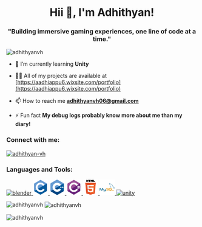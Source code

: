 <h1 align="center">Hii 👋, I'm Adhithyan!</h1>
<h3 align="center">"Building immersive gaming experiences, one line of code at a time."</h3>

<p align="left"> <img src="https://komarev.com/ghpvc/?username=adhithyanvh&label=Profile%20views&color=0e75b6&style=flat" alt="adhithyanvh" /> </p>

- 🌱 I’m currently learning **Unity**

- 👨‍💻 All of my projects are available at [https://aadhiappu6.wixsite.com/portfolio](https://aadhiappu6.wixsite.com/portfolio)

- 📫 How to reach me **adhithyanvh06@gmail.com**

- ⚡ Fun fact **My debug logs probably know more about me than my diary!**

<h3 align="left">Connect with me:</h3>
<p align="left">
<a href="https://linkedin.com/in/adhithyan-vh" target="blank"><img align="center" src="https://raw.githubusercontent.com/rahuldkjain/github-profile-readme-generator/master/src/images/icons/Social/linked-in-alt.svg" alt="adhithyan-vh" height="30" width="40" /></a>
</p>

<h3 align="left">Languages and Tools:</h3>
<p align="left"> <a href="https://www.blender.org/" target="_blank" rel="noreferrer"> <img src="https://download.blender.org/branding/community/blender_community_badge_white.svg" alt="blender" width="40" height="40"/> </a> <a href="https://www.cprogramming.com/" target="_blank" rel="noreferrer"> <img src="https://raw.githubusercontent.com/devicons/devicon/master/icons/c/c-original.svg" alt="c" width="40" height="40"/> </a> <a href="https://www.w3schools.com/cpp/" target="_blank" rel="noreferrer"> <img src="https://raw.githubusercontent.com/devicons/devicon/master/icons/cplusplus/cplusplus-original.svg" alt="cplusplus" width="40" height="40"/> </a> <a href="https://www.w3schools.com/cs/" target="_blank" rel="noreferrer"> <img src="https://raw.githubusercontent.com/devicons/devicon/master/icons/csharp/csharp-original.svg" alt="csharp" width="40" height="40"/> </a> <a href="https://www.w3.org/html/" target="_blank" rel="noreferrer"> <img src="https://raw.githubusercontent.com/devicons/devicon/master/icons/html5/html5-original-wordmark.svg" alt="html5" width="40" height="40"/> </a> <a href="https://www.mysql.com/" target="_blank" rel="noreferrer"> <img src="https://raw.githubusercontent.com/devicons/devicon/master/icons/mysql/mysql-original-wordmark.svg" alt="mysql" width="40" height="40"/> </a> <a href="https://unity.com/" target="_blank" rel="noreferrer"> <img src="https://www.vectorlogo.zone/logos/unity3d/unity3d-icon.svg" alt="unity" width="40" height="40"/> </a> </p>

<p><img align="left" src="https://github-readme-stats.vercel.app/api/top-langs?username=adhithyanvh&show_icons=true&locale=en&layout=compact" alt="adhithyanvh" /></p>

<p>&nbsp;<img align="center" src="https://github-readme-stats.vercel.app/api?username=adhithyanvh&show_icons=true&locale=en" alt="adhithyanvh" /></p>

<p><img align="center" src="https://github-readme-streak-stats.herokuapp.com/?user=adhithyanvh&" alt="adhithyanvh" /></p>
